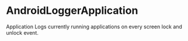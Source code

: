 # AndroidLoggerApplication
Application Logs currently running applications on every screen lock and unlock event.

